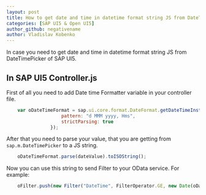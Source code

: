 ```yaml
---
layout: post
title: How to get date and time in datetime format string JS from DateTimePicker SAP UI5? 
categories: [SAP UI5 & Open UI5]
author_github: negativename
author: Vladislav Kobenko
---
```


In case you need to get date and time in datetime format string JS from DateTimePicker of SAP UI5.

## In SAP UI5 Controller.js
First of all you need to add Date time Formatter variable in your controller file.

```js
    var oDateTimeFormat = sap.ui.core.format.DateFormat.getDateTimeInstance({
                    pattern: "d MMM yyyy, Hms",
                    strictParsing: true
                });
```

After that you need to parse your value, that you are getting from `sap.m.DateTimePicker` to a JS string.
```js
    oDateTimeFormat.parse(dateValue).toISOString();
```

Now you can use this string to send Filter to your OData service. For example:
```js
    oFilter.push(new Filter("DateTime", FilterOperator.GE, new Date(oDateTimeFormat.parse(dateValue)).toISOString()));
```
